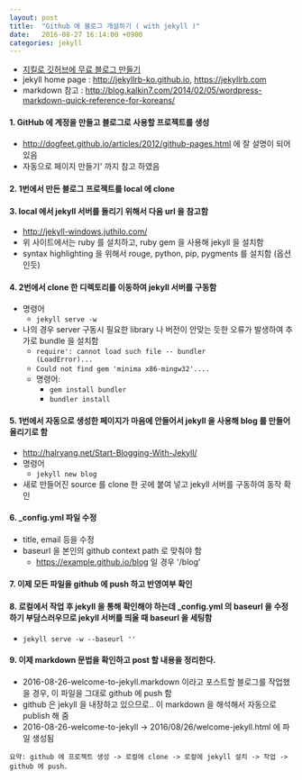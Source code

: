 ```yaml
---
layout: post
title:  "Github 에 블로그 개설하기 ( with jekyll )"
date:   2016-08-27 16:14:00 +0900
categories: jekyll
---
```


-	[지킬로 깃허브에 무료 블로그 만들기](https://nolboo.kim/blog/2013/10/15/free-blog-with-github-jekyll/)
-	jekyll home page : http://jekyllrb-ko.github.io, https://jekyllrb.com
-	markdown 참고 : http://blog.kalkin7.com/2014/02/05/wordpress-markdown-quick-reference-for-koreans/

#### 1. GitHub 에 계정을 만들고 블로그로 사용할 프로젝트를 생성

-	http://dogfeet.github.io/articles/2012/github-pages.html 에 잘 설명이 되어 있음
-	자동으로 페이지 만들기' 까지 참고 하였음

#### 2. 1번에서 만든 블로그 프로젝트를 local 에 clone

#### 3. local 에서 jekyll 서버를 돌리기 위해서 다음 url 을 참고함

-	http://jekyll-windows.juthilo.com/
-	위 사이트에서는 ruby 를 설치하고, ruby gem 을 사용해 jekyll 을 설치함
-	syntax highlighting 을 위해서 rouge, python, pip, pygments 를 설치함 (옵션인듯)

#### 4. 2번에서 clone 한 디렉토리를 이동하여 jekyll 서버를 구동함

-	명령어
	-	<code>jekyll serve -w</code>
-	나의 경우 server 구동시 필요한 library 나 버전이 안맞는 듯한 오류가 발생하여 추가로 bundle 을 설치함
	-	<code>require': cannot load such file -- bundler (LoadError)...</code>
	-	<code>Could not find gem 'minima x86-mingw32'.... </code>
	-	명령어:
		-	<code>gem install bundler </code>
		-	<code>bundler install</code>

#### 5. 1번에서 자동으로 생성한 페이지가 마음에 안들어서 jekyll 을 사용해 blog 를 만들어 올리기로 함

-	http://halryang.net/Start-Blogging-With-Jekyll/
-	명령어
	-	<code>jekyll new blog</code>
-	새로 만들어진 source 를 clone 한 곳에 붙여 넣고 jekyll 서버를 구동하여 동작 확인

#### 6. _config.yml 파일 수정

-	title, email 등을 수정
-	baseurl 을 본인의 github context path 로 맞춰야 함
	-	https://example.github.io/blog 일 경우 '/blog'

#### 7. 이제 모든 파일을 github 에 push 하고 반영여부 확인

#### 8. 로컬에서 작업 후 jekyll 을 통해 확인해야 하는데 _config.yml 의 baseurl 을 수정하기 부담스러우므로 jekyll 서버를 띄울 때 baseurl 을 세팅함

-	<code>jekyll serve -w --baseurl ''</code>

#### 9. 이제 markdown 문법을 확인하고 post 할 내용을 정리한다.

-	2016-08-26-welcome-to-jekyll.markdown 이라고 포스트할 블로그를 작업했을 경우, 이 파일을 그대로 github 에 push 함
-	github 은 jekyll 을 내장하고 있으므로.. 이 markdown 을 해석해서 자동으로 publish 해 줌
-	2016-08-26-welcome-to-jekyll -> 2016/08/26/welcome-jekyll.html 에 파일 생성됨

```
요약: github 에 프로젝트 생성 -> 로컬에 clone -> 로컬에 jekyll 설치 -> 작업 -> github 에 push.
```
